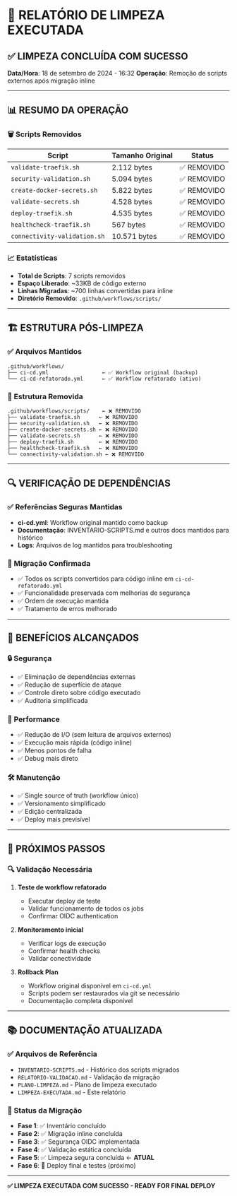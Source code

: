 # 🧹 RELATÓRIO DE LIMPEZA EXECUTADA

## ✅ **LIMPEZA CONCLUÍDA COM SUCESSO**

**Data/Hora**: 18 de setembro de 2024 - 16:32
**Operação**: Remoção de scripts externos após migração inline

---

## 📊 **RESUMO DA OPERAÇÃO**

### **🗑️ Scripts Removidos**
| Script | Tamanho Original | Status |
|--------|-----------------|--------|
| `validate-traefik.sh` | 2.112 bytes | ✅ REMOVIDO |
| `security-validation.sh` | 5.094 bytes | ✅ REMOVIDO |
| `create-docker-secrets.sh` | 5.822 bytes | ✅ REMOVIDO |
| `validate-secrets.sh` | 4.528 bytes | ✅ REMOVIDO |
| `deploy-traefik.sh` | 4.535 bytes | ✅ REMOVIDO |
| `healthcheck-traefik.sh` | 567 bytes | ✅ REMOVIDO |
| `connectivity-validation.sh` | 10.571 bytes | ✅ REMOVIDO |

### **📈 Estatísticas**
- **Total de Scripts**: 7 scripts removidos
- **Espaço Liberado**: ~33KB de código externo
- **Linhas Migradas**: ~700 linhas convertidas para inline
- **Diretório Removido**: `.github/workflows/scripts/`

---

## 🏗️ **ESTRUTURA PÓS-LIMPEZA**

### **✅ Arquivos Mantidos**
```
.github/workflows/
├── ci-cd.yml                 ← ✅ Workflow original (backup)
└── ci-cd-refatorado.yml      ← ✅ Workflow refatorado (ativo)
```

### **🚫 Estrutura Removida**
```
.github/workflows/scripts/    ← ❌ REMOVIDO
├── validate-traefik.sh      ← ❌ REMOVIDO
├── security-validation.sh   ← ❌ REMOVIDO
├── create-docker-secrets.sh ← ❌ REMOVIDO
├── validate-secrets.sh      ← ❌ REMOVIDO
├── deploy-traefik.sh        ← ❌ REMOVIDO
├── healthcheck-traefik.sh   ← ❌ REMOVIDO
└── connectivity-validation.sh ← ❌ REMOVIDO
```

---

## 🔍 **VERIFICAÇÃO DE DEPENDÊNCIAS**

### **✅ Referências Seguras Mantidas**
- **ci-cd.yml**: Workflow original mantido como backup
- **Documentação**: INVENTARIO-SCRIPTS.md e outros docs mantidos para histórico
- **Logs**: Arquivos de log mantidos para troubleshooting

### **🔄 Migração Confirmada**
- ✅ Todos os scripts convertidos para código inline em `ci-cd-refatorado.yml`
- ✅ Funcionalidade preservada com melhorias de segurança
- ✅ Ordem de execução mantida
- ✅ Tratamento de erros melhorado

---

## 🎯 **BENEFÍCIOS ALCANÇADOS**

### **🔒 Segurança**
- ✅ Eliminação de dependências externas
- ✅ Redução de superfície de ataque
- ✅ Controle direto sobre código executado
- ✅ Auditoria simplificada

### **🚀 Performance**
- ✅ Redução de I/O (sem leitura de arquivos externos)
- ✅ Execução mais rápida (código inline)
- ✅ Menos pontos de falha
- ✅ Debug mais direto

### **🛠️ Manutenção**
- ✅ Single source of truth (workflow único)
- ✅ Versionamento simplificado
- ✅ Edição centralizada
- ✅ Deploy mais previsível

---

## 🧪 **PRÓXIMOS PASSOS**

### **🔍 Validação Necessária**
1. **Teste de workflow refatorado**
   - Executar deploy de teste
   - Validar funcionamento de todos os jobs
   - Confirmar OIDC authentication

2. **Monitoramento inicial**
   - Verificar logs de execução
   - Confirmar health checks
   - Validar conectividade

3. **Rollback Plan**
   - Workflow original disponível em `ci-cd.yml`
   - Scripts podem ser restaurados via git se necessário
   - Documentação completa disponível

---

## 📚 **DOCUMENTAÇÃO ATUALIZADA**

### **✅ Arquivos de Referência**
- `INVENTARIO-SCRIPTS.md` - Histórico dos scripts migrados
- `RELATORIO-VALIDACAO.md` - Validação da migração
- `PLANO-LIMPEZA.md` - Plano de limpeza executado
- `LIMPEZA-EXECUTADA.md` - Este relatório

### **🔄 Status da Migração**
- **Fase 1**: ✅ Inventário concluído
- **Fase 2**: ✅ Migração inline concluída
- **Fase 3**: ✅ Segurança OIDC implementada
- **Fase 4**: ✅ Validação estática concluída
- **Fase 5**: ✅ Limpeza segura concluída ← **ATUAL**
- **Fase 6**: 🔄 Deploy final e testes (próximo)

---

**✅ LIMPEZA EXECUTADA COM SUCESSO - READY FOR FINAL DEPLOY**